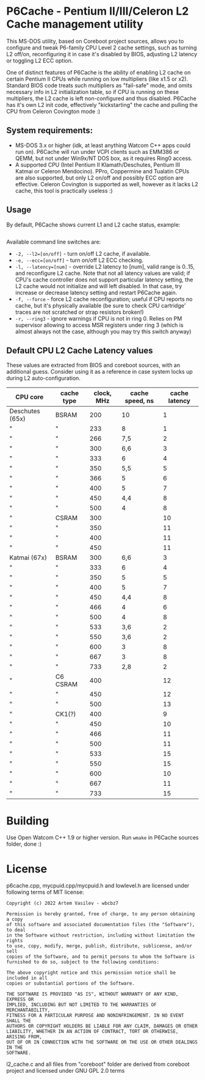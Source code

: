 # P6Cache - Pentium II/III/Celeron L2 Cache management utility

This MS-DOS utility, based on Coreboot project sources, allows you to configure and tweak P6-family CPU Level 2 cache settings, such as turning L2 off/on, reconfiguring it in case it's disabled by BIOS, adjusting L2 latency or toggling L2 ECC option.

One of distinct features of P6Cache is the ability of enabling L2 cache on certain Pentium II CPUs while running on low multipliers (like x1.5 or x2). Standard BIOS code treats such multipliers as "fail-safe" mode, and omits necessary info in L2 initialization table, so if CPU is running on these multipliers, the L2 cache is left non-configured and thus disabled. P6Cache has it's own L2 init code, effectively "kickstarting" the cache and pulling the CPU from Celeron Covington mode :)



## System requirements:

* MS-DOS 3.x or higher (idk, at least anything Watcom C++ apps could run on). P6Cache will run under VCPI clients such as EMM386 or QEMM, but not under Win9x/NT DOS box, as it requires Ring0 access.
* A supported CPU (Intel Pentium II Klamath/Deschutes, Pentium III Katmai or Celeron Mendocino). PPro, Coppermine and Tualatin CPUs are also supported, but only L2 on/off and possibly ECC option are effective. Celeron Covington is supported as well, however as it lacks L2 cache, this tool is practically useless :)

## Usage

By default, P6Cache shows current L1 and L2 cache status, example:

```

```

Available command line switches are:

* `-2, --l2=[on/off]`  - turn on/off L2 cache, if available.
* `-e, --ecc=[on/off]` - turn on/off L2 ECC checking.
* `-l, --latency=[num]` - override L2 latency to [num], valid range is 0..15, and reconfigure L2 cache. Note that not all latency values are valid; if CPU's cache controller does not support particular latency setting, the L2 cache would not initialize and will left disabled. In that case, try increase or decrease latency setting and restart P6Cache again.
* `-f, --force` - force L2 cache reconfiguration; useful if CPU reports no cache, but it's physically available (be sure to check CPU cartridge' traces are not scratched or strap resistors broken!)
* `-r, --ring3` - ignore warnings if CPU is not in ring 0. Relies on PM supervisor allowing to access MSR registers under ring 3 (which is almost always not the case, although you may try this switch anyway)



## Default CPU L2 Cache Latency values

These values are extracted from BIOS and coreboot sources, with an additional guess. Consider using it as a reference in case system locks up during L2 auto-configuration.

| CPU core        | cache type | clock, MHz | cache speed, ns | cache latency |
| --------------- | ---------- | ---------- | --------------- | ------------- |
| Deschutes (65x) | BSRAM      | 200        | 10              | 1             |
| "               | "          | 233        | 8               | 1             |
| "               | "          | 266        | 7,5             | 2             |
| "               | "          | 300        | 6,6             | 3             |
| "               | "          | 333        | 6               | 4             |
| "               | "          | 350        | 5,5             | 5             |
| "               | "          | 366        | 5               | 6             |
| "               | "          | 400        | 5               | 7             |
| "               | "          | 450        | 4,4             | 8             |
| "               | "          | 500        | 4               | 8             |
| "               | CSRAM      | 300        |                 | 10            |
| "               | "          | 350        |                 | 11            |
| "               | "          | 400        |                 | 11            |
| "               | "          | 450        |                 | 11            |
| Katmai (67x)    | BSRAM      | 300        | 6,6             | 3             |
| "               | "          | 333        | 6               | 4             |
| "               | "          | 350        | 5               | 5             |
| "               | "          | 400        | 5               | 7             |
| "               | "          | 450        | 4,4             | 8             |
| "               | "          | 466        | 4               | 6             |
| "               | "          | 500        | 4               | 8             |
| "               | "          | 533        | 3,6             | 2             |
| "               | "          | 550        | 3,6             | 2             |
| "               | "          | 600        | 3               | 8             |
| "               | "          | 667        | 3               | 8             |
| "               | "          | 733        | 2,8             | 2             |
| "               | C6 CSRAM   | 400        |                 | 12            |
| "               | "          | 450        |                 | 12            |
| "               | "          | 500        |                 | 13            |
| "               | CK1(?)     | 400        |                 | 9             |
| "               | "          | 450        |                 | 10            |
| "               | "          | 466        |                 | 11            |
| "               | "          | 500        |                 | 11            |
| "               | "          | 533        |                 | 15            |
| "               | "          | 550        |                 | 15            |
| "               | "          | 600        |                 | 10            |
| "               | "          | 667        |                 | 11            |
| "               | "          | 733        |                 | 15            |



# Building

Use Open Watcom C++ 1.9 or higher version. Run `wmake` in P6Cache sources folder, done :)



# License

p6cache.cpp, mycpuid.cpp/mycpuid.h and lowlevel.h are licensed under following terms of MIT license:

```
Copyright (c) 2022 Artem Vasilev - wbcbz7

Permission is hereby granted, free of charge, to any person obtaining a copy
of this software and associated documentation files (the "Software"), to deal
in the Software without restriction, including without limitation the rights
to use, copy, modify, merge, publish, distribute, sublicense, and/or sell
copies of the Software, and to permit persons to whom the Software is
furnished to do so, subject to the following conditions:

The above copyright notice and this permission notice shall be included in all
copies or substantial portions of the Software.

THE SOFTWARE IS PROVIDED "AS IS", WITHOUT WARRANTY OF ANY KIND, EXPRESS OR
IMPLIED, INCLUDING BUT NOT LIMITED TO THE WARRANTIES OF MERCHANTABILITY,
FITNESS FOR A PARTICULAR PURPOSE AND NONINFRINGEMENT. IN NO EVENT SHALL THE
AUTHORS OR COPYRIGHT HOLDERS BE LIABLE FOR ANY CLAIM, DAMAGES OR OTHER
LIABILITY, WHETHER IN AN ACTION OF CONTRACT, TORT OR OTHERWISE, ARISING FROM,
OUT OF OR IN CONNECTION WITH THE SOFTWARE OR THE USE OR OTHER DEALINGS IN THE
SOFTWARE.
```

l2_cache.c and all files from "coreboot" folder are derived from coreboot project and licensed under GNU GPL 2.0 terms